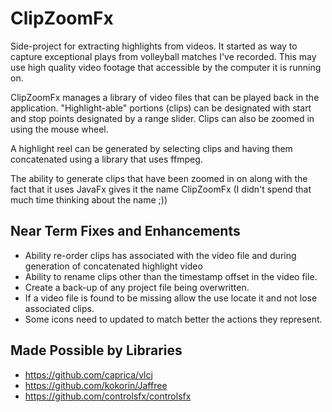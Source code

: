 # ClipZoomFx #
Side-project for extracting highlights from videos. It started as way to capture exceptional 
plays from volleyball matches I've recorded. This may use high 
quality video footage that accessible by the computer it is running
on.

ClipZoomFx manages a library of video files that can be played
back in the application. "Highlight-able" portions (clips) can be designated with start and stop 
points designated by a range slider. Clips can also be zoomed in using the mouse wheel. 

A highlight reel can be generated by selecting clips and having them concatenated using a library that uses ffmpeg.

The ability to generate clips that have been zoomed in on along with the fact that it uses JavaFx gives it the name ClipZoomFx
(I didn't spend that much time thinking about the name ;))

## Near Term Fixes and Enhancements ##

- Ability re-order clips has associated with the video
file and during generation of concatenated highlight video
- Ability to rename clips other than the timestamp offset 
in the video file.
- Create a back-up of any project file being overwritten.
- If a video file is found to be missing allow the use 
locate it and not lose associated clips.
- Some icons need to updated to match better the actions
they represent.

## Made Possible by Libraries ##
- https://github.com/caprica/vlcj
- https://github.com/kokorin/Jaffree
- https://github.com/controlsfx/controlsfx
